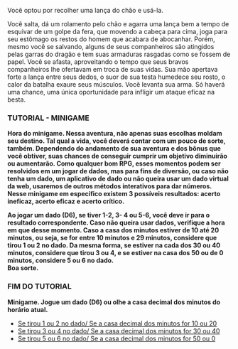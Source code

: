 Você optou por recolher uma lança do chão e usá-la. 
 
 Você salta, dá um rolamento pelo chão e agarra uma lança bem a tempo de esquivar de um golpe da fera, que movendo a cabeça para cima, joga para seu estômago os restos do homem que acabara de abocanhar. Porém, mesmo você se salvando, alguns de seus companheiros são atingidos pelas garras do dragão e tem suas armaduras rasgadas como se fossem de papel. Você se afasta, aproveitando o tempo que seus bravos companheiros lhe ofertavam em troca de suas vidas. Sua mão apertava forte a lança entre seus dedos, o suor de sua testa humedece seu rosto, o calor da batalha exaure seus músculos. Você levanta sua arma. Só haverá uma chance, uma única oportunidade para infligir um ataque eficaz na besta.  
 
 <h3>TUTORIAL - MINIGAME</h3>

**Hora do minigame. Nessa aventura, não apenas suas escolhas moldam seu destino. Tal qual a vida, você deverá contar com um pouco de sorte, também. Dependendo do andamento de sua aventura e dos bônus que você obtiver, suas chances de conseguir cumprir um objetivo diminuirão ou aumentarão. Como qualquer bom RPG, esses momentos podem ser resolvidos em um jogar de dados, mas para fins de diversão, ou caso não tenha um dado, um aplicativo de dado ou não queira usar um dado virtual da web, usaremos de outros métodos interativos para dar números. Nesse minigame em específico existem 3 possíveis resultados: acerto ineficaz, acerto eficaz e acerto crítico.**

**Ao jogar um dado (D6), se tiver 1-2, 3- 4 ou 5-6, você deve ir para o resultado correspondente. Caso não queira usar dados, verifique a hora em que desse momento. Caso a casa dos minutos estiver de 10 até 20 minutos, ou seja, se for entre 10 minutos e 29 minutos, considere que tirou 1 ou 2 no dado. Da mesma forma, se estiver na cada dos 30 ou 40 minutos, considere que tirou 3 ou 4, e se estiver na casa dos 50 ou de 0 minutos, considere 5 ou 6 no dado.**  
**Boa sorte.** 

<h3>FIM DO TUTORIAL</h3>
 
**Minigame. Jogue um dado (D6) ou olhe a casa decimal dos minutos do horário atual.**

<ul>
    <li><a href="rota_aba.html">Se tirou 1 ou 2 no dado/ Se a casa decimal dos minutos for 10 ou 20</a></li>
    <li><a href="rota_abb.html">Se tirou 3 ou 4 no dado/ Se a casa decimal dos minutos for 30 ou 40</a></li>
    <li><a href="rota_abc.html">Se tirou 5 ou 6 no dado/ Se a casa decimal dos minutos for 50 ou 0</a></li>
</ul>
